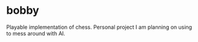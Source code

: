 # bobby
Playable implementation of chess. Personal project I am planning on using to mess around with AI.
